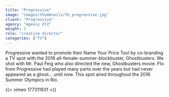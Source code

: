 ```yaml
---
title: "Progressive"
image: "images/thumbnails/th_progressive.jpg"
client: "Progressive"
agency: "Agency XYZ"
weight: 2
role: "creative director"
categories: ["TV"]
---
```


Progressive wanted to promote their Name Your Price Tool by co-branding a TV spot with the 2016 all-female-summer-blockbuster, Ghostbusters. We shot with Mr. Paul Feig who also directed the new, Ghostbusters movie. Flo from Progressive had played many parts over the years but had never appeared as a ghost... until now. This spot aired throughout the 2016 Summer Olympics in Rio.  

{{< vimeo 177311931 >}}
